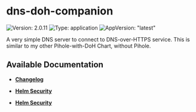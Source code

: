 # dns-doh-companion

![Version: 2.0.11](https://img.shields.io/badge/Version-2.0.11-informational?style=flat-square) ![Type: application](https://img.shields.io/badge/Type-application-informational?style=flat-square) ![AppVersion: "latest"](https://img.shields.io/badge/AppVersion-"latest"-informational?style=flat-square)

A very simple DNS server to connect to DNS-over-HTTPS service. This is similar to my other Pihole-with-DoH Chart, without Pihole.

## Available Documentation

- [**Changelog**](CHANGELOG)

- [**Helm Security**](container-security)

- [**Helm Security**](helm-security)

